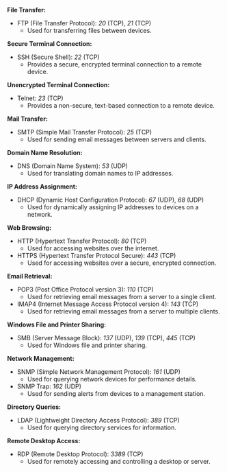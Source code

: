 **File Transfer:**
- FTP (File Transfer Protocol): _20_ (TCP), _21_ (TCP)
  - Used for transferring files between devices.

**Secure Terminal Connection:**
- SSH (Secure Shell): _22_ (TCP)
  - Provides a secure, encrypted terminal connection to a remote device.

**Unencrypted Terminal Connection:**
- Telnet: _23_ (TCP)
  - Provides a non-secure, text-based connection to a remote device.

**Mail Transfer:**
- SMTP (Simple Mail Transfer Protocol): _25_ (TCP)
  - Used for sending email messages between servers and clients.

**Domain Name Resolution:**
- DNS (Domain Name System): _53_ (UDP)
  - Used for translating domain names to IP addresses.

**IP Address Assignment:**
- DHCP (Dynamic Host Configuration Protocol): _67_ (UDP), _68_ (UDP)
  - Used for dynamically assigning IP addresses to devices on a network.

**Web Browsing:**
- HTTP (Hypertext Transfer Protocol): _80_ (TCP)
  - Used for accessing websites over the internet.
- HTTPS (Hypertext Transfer Protocol Secure): _443_ (TCP)
  - Used for accessing websites over a secure, encrypted connection.

**Email Retrieval:**
- POP3 (Post Office Protocol version 3): _110_ (TCP)
  - Used for retrieving email messages from a server to a single client.
- IMAP4 (Internet Message Access Protocol version 4): _143_ (TCP)
  - Used for retrieving email messages from a server to multiple clients.

**Windows File and Printer Sharing:**
- SMB (Server Message Block): _137_ (UDP), _139_ (TCP), _445_ (TCP)
  - Used for Windows file and printer sharing.

**Network Management:**
- SNMP (Simple Network Management Protocol): _161_ (UDP)
  - Used for querying network devices for performance details.
- SNMP Trap: _162_ (UDP)
  - Used for sending alerts from devices to a management station.

**Directory Queries:**
- LDAP (Lightweight Directory Access Protocol): _389_ (TCP)
  - Used for querying directory services for information.

**Remote Desktop Access:**
- RDP (Remote Desktop Protocol): _3389_ (TCP)
  - Used for remotely accessing and controlling a desktop or server.
